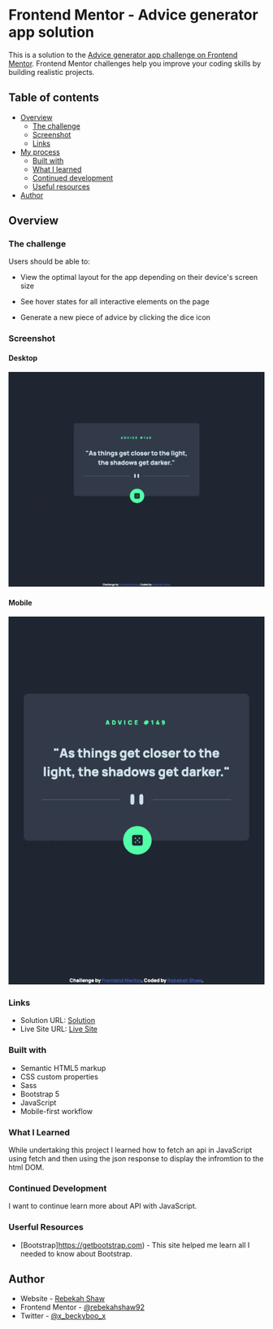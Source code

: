 # Frontend Mentor - Advice generator app solution 

This is a solution to the [Advice generator app challenge on Frontend Mentor](https://www.frontendmentor.io/challenges/advice-generator-app-QdUG-13db). Frontend Mentor challenges help you improve your coding skills by building realistic projects.

## Table of contents

- [Overview](#overview)
  - [The challenge](#the-challenge)
  - [Screenshot](#screenshot)
  - [Links](#links)
- [My process](#my-process)
  - [Built with](#built-with)
  - [What I learned](#what-i-learned)
  - [Continued development](#continued-development)
  - [Useful resources](#useful-resources)
- [Author](#author)

## Overview

### The challenge

Users should be able to:

- View the optimal layout for the app depending on their device's screen size

- See hover states for all interactive elements on the page

- Generate a new piece of advice by clicking the dice icon

### Screenshot

#### Desktop

![Desktop](images/desktop.png)

#### Mobile

![Mobile](images/mobile.png)

### Links

- Solution URL: [ Solution](https://github.com/rebekahshaw92//advice-generator-app)
- Live Site URL: [Live Site](https://rebekahshaw92.github.io//advice-generator-app)

### Built with

- Semantic HTML5 markup
- CSS custom properties
- Sass
- Bootstrap 5
- JavaScript
- Mobile-first workflow

### What I Learned

While undertaking this project I learned how to fetch an api in JavaScript using fetch and then using the json response to display the infromtion to the html DOM.

### Continued Development 

I want to continue learn more about API with JavaScript.

### Userful Resources 

- [Bootstrap]https://getbootstrap.com) - This site helped me learn all I needed to know about Bootstrap.

## Author

- Website - [Rebekah Shaw](https://www.rebekahshaw.com)
- Frontend Mentor - [@rebekahshaw92](https://www.frontendmentor.io/profile/rebekahshaw92)
- Twitter - [@x_beckyboo_x](https://www.twitter.com/x_beckyboo_x)